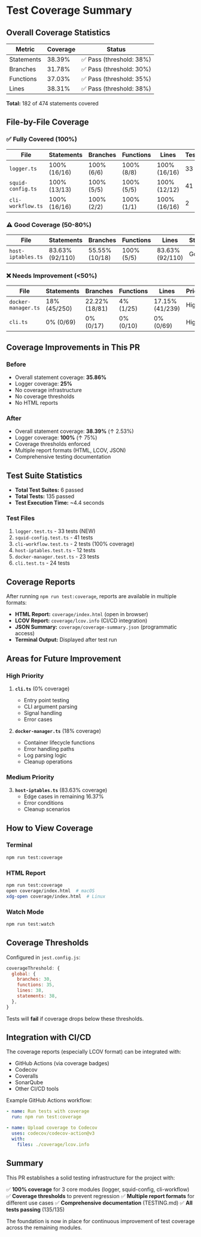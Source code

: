 # Test Coverage Summary

## Overall Coverage Statistics

| Metric     | Coverage | Status |
|------------|----------|--------|
| Statements | 38.39%   | ✅ Pass (threshold: 38%) |
| Branches   | 31.78%   | ✅ Pass (threshold: 30%) |
| Functions  | 37.03%   | ✅ Pass (threshold: 35%) |
| Lines      | 38.31%   | ✅ Pass (threshold: 38%) |

**Total:** 182 of 474 statements covered

## File-by-File Coverage

### ✅ Fully Covered (100%)

| File | Statements | Branches | Functions | Lines | Tests |
|------|------------|----------|-----------|-------|-------|
| `logger.ts` | 100% (16/16) | 100% (6/6) | 100% (8/8) | 100% (16/16) | 33 |
| `squid-config.ts` | 100% (13/13) | 100% (5/5) | 100% (5/5) | 100% (12/12) | 41 |
| `cli-workflow.ts` | 100% (16/16) | 100% (2/2) | 100% (1/1) | 100% (16/16) | 2 |

### ⚠️ Good Coverage (50-80%)

| File | Statements | Branches | Functions | Lines | Status |
|------|------------|----------|-----------|-------|--------|
| `host-iptables.ts` | 83.63% (92/110) | 55.55% (10/18) | 100% (5/5) | 83.63% (92/110) | Good |

### ❌ Needs Improvement (<50%)

| File | Statements | Branches | Functions | Lines | Priority |
|------|------------|----------|-----------|-------|----------|
| `docker-manager.ts` | 18% (45/250) | 22.22% (18/81) | 4% (1/25) | 17.15% (41/239) | High |
| `cli.ts` | 0% (0/69) | 0% (0/17) | 0% (0/10) | 0% (0/69) | High |

## Coverage Improvements in This PR

### Before
- Overall statement coverage: **35.86%**
- Logger coverage: **25%**
- No coverage infrastructure
- No coverage thresholds
- No HTML reports

### After
- Overall statement coverage: **38.39%** (↑ 2.53%)
- Logger coverage: **100%** (↑ 75%)
- Coverage thresholds enforced
- Multiple report formats (HTML, LCOV, JSON)
- Comprehensive testing documentation

## Test Suite Statistics

- **Total Test Suites:** 6 passed
- **Total Tests:** 135 passed
- **Test Execution Time:** ~4.4 seconds

### Test Files

1. `logger.test.ts` - 33 tests (NEW)
2. `squid-config.test.ts` - 41 tests
3. `cli-workflow.test.ts` - 2 tests (100% coverage)
4. `host-iptables.test.ts` - 12 tests
5. `docker-manager.test.ts` - 23 tests
6. `cli.test.ts` - 24 tests

## Coverage Reports

After running `npm run test:coverage`, reports are available in multiple formats:

- **HTML Report:** `coverage/index.html` (open in browser)
- **LCOV Report:** `coverage/lcov.info` (CI/CD integration)
- **JSON Summary:** `coverage/coverage-summary.json` (programmatic access)
- **Terminal Output:** Displayed after test run

## Areas for Future Improvement

### High Priority

1. **`cli.ts`** (0% coverage)
   - Entry point testing
   - CLI argument parsing
   - Signal handling
   - Error cases

2. **`docker-manager.ts`** (18% coverage)
   - Container lifecycle functions
   - Error handling paths
   - Log parsing logic
   - Cleanup operations

### Medium Priority

3. **`host-iptables.ts`** (83.63% coverage)
   - Edge cases in remaining 16.37%
   - Error conditions
   - Cleanup scenarios

## How to View Coverage

### Terminal

```bash
npm run test:coverage
```

### HTML Report

```bash
npm run test:coverage
open coverage/index.html  # macOS
xdg-open coverage/index.html  # Linux
```

### Watch Mode

```bash
npm run test:watch
```

## Coverage Thresholds

Configured in `jest.config.js`:

```javascript
coverageThreshold: {
  global: {
    branches: 30,
    functions: 35,
    lines: 38,
    statements: 38,
  },
}
```

Tests will **fail** if coverage drops below these thresholds.

## Integration with CI/CD

The coverage reports (especially LCOV format) can be integrated with:

- GitHub Actions (via coverage badges)
- Codecov
- Coveralls
- SonarQube
- Other CI/CD tools

Example GitHub Actions workflow:

```yaml
- name: Run tests with coverage
  run: npm run test:coverage

- name: Upload coverage to Codecov
  uses: codecov/codecov-action@v3
  with:
    files: ./coverage/lcov.info
```

## Summary

This PR establishes a solid testing infrastructure for the project with:

✅ **100% coverage** for 3 core modules (logger, squid-config, cli-workflow)
✅ **Coverage thresholds** to prevent regression
✅ **Multiple report formats** for different use cases
✅ **Comprehensive documentation** (TESTING.md)
✅ **All tests passing** (135/135)

The foundation is now in place for continuous improvement of test coverage across the remaining modules.
